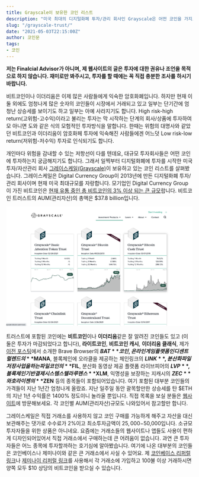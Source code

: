 ```yaml
---
title: Grayscale이 보유한 코인 리스트
description: "미국 최대의 디지털화폐 투자/관리 회사인 Grayscale은 어떤 코인을 가지고 있을까"
slug: "/grayscale-trust/"
date: "2021-05-03T22:15:00Z"
author: 코인문
tags: 
- 코인
---
```


**저는 Finalcial Advisor가 아니며, 제 웹사이트의 글은 투자에 대한 권유나 조언을 목적으로 하지 않습니다. 재미로만 봐주시고, 투자를 할 때에는 꼭 직접 충분한 조사를 하시기 바랍니다.**

비트코인이나 이더리움은 이제 많은 사람들에게 익숙한 암호화폐입니다. 하지만 현재 이 둘 외에도 엄청나게 많은 숫자의 코인들이 시장에서 거래되고 있고 일부는 단기간에 엄청난 상승세를 보이기도 하고 일부는 아예 사라지기도 합니다. High risk-high return(고위험-고수익)이라고 불리는 투자는 막 시작하는 단계의 회사/상품에 투자하여 모 아니면 도와 같은 식의 모험적인 투자방식을 말합니다. 한때는 위험의 대명사와 같았던 비트코인과 이더리움이 암호화페 투자에 익숙해진 사람들에겐 어느덧 Low risk-low return(저위험-저수익) 투자로 인식되기도 합니다. 

개인마다 위험을 감내할 수 있는 저항선이 다를 텐데요, 대규모 투자회사들은 어떤 코인에 투자하는지 궁금해지기도 합니다. 그래서 일찍부터 디지털화폐에 투자를 시작한 미국 투자/자산관리 회사 [그레이스케일(Grayscale)](http://grayscale.com/)이 보유하고 있는 코인 리스트를 살펴봤습니다. 그레이스케일은 Digital Currency Group이 2013년에 만든 디지털화폐 투자/관리 회사이며 현재 미국 최대규모를 자랑합니다. 모기업인 Digital Currency Group이 가진 비트코인은 [현재 유통 중인 총 비트코인의 3% 이상 되는 큰 규모](https://decrypt.co/69768/digital-currency-group-buying-750-million-in-gbtc-shares)랍니다. 비트코인 트러스트의 AUM(관리자산)의 총액은 $37.8 billion입니다.

![출처: grayscale.com](all-products.png)

트러스트에 포함된 코인에는 **비트코인**이나 **이더리움**같은 잘 알려진 코인들도 있고 (이 둘은 투자가 마감되었다고 합니다), **라이트코인**, **비트코인 캐시**, **이더리움 클래식**, 제가 [이전 포스팅](../brave-browser/)에서 소개한 Brave Browser의 **$BAT** 코인, 온라인 게임 플랫폼인 디센트럴렌드의 **$MANA**, 블록체인에 오라클을 제공하는 체인링크의 **$LINK**, 분산화 파일 저장 사업을 하는 파일코인의 **$FIL**, 분산화 동영상 제공 플랫폼 라이브피어의 **$LVP**, 블록체인 기반 결제 시스템 스텔라 루멘스 **$XLM**, 익명성을 보장하는 지캐시의 **$ZEC**와 호라이젠의 **$ZEN** 등의 종목들이 포함되어있습니다. 여기 포함된 대부분 코인들의 가격들이 지난 1년간 엄청나게 올랐죠. 지난 일주일 동안 괄목할만한 상승세를 탄 $ETH의 지난 1년 수익률은 1400% 정도이니 놀라울 뿐입니다. 직접 목록을 보실 분들은 [웹사이트](https://grayscale.com/products/)에 방문해보세요. 각 코인별 AUM(관리자산)규모도 나와있어서 참고할만 합니다.

그레이스케일은 직접 거래소를 사용하지 않고 코인 구매를 가능하게 해주고 자산을 대신 보관해주는 댓가로 수수료가 2%이고 최소투자금액이 $25,000-$50,000입니다. 소규모 투자자들을 위한 상품은 아니네요. 요즘에는 거래소들의 웹사이트나 앱들도 사용이 편하게 디자인되어있어서 직접 거래소에서 구매하는데 큰 어려움이 없습니다. 과연 큰 투자자들은 어느 종목에 투자할까하는 호기심에 알아봤습니다. 여기에 나온 대부분의 코인들은 코인베이스나 제미나이와 같은 큰 거래소에서 사실 수 있어요. 제 [코인베이스 리퍼럴 링크](https://www.coinbase.com/join/lee_s5c9)나 [제미나이 리퍼럴 링크](https://www.gemini.com/share/4qgkrzkcl)를 사용해서 각 거래소에 가입하고 100불 이상 거래하시면 양쪽 모두 $10 상당의 비트코인을 받으실 수 있습니다. 